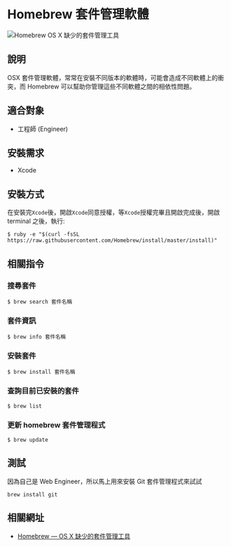 # Homebrew 套件管理軟體

![Homebrew OS X 缺少的套件管理工具](http://i.imgur.com/taFP7Vj.png)

## 說明

OSX 套件管理軟體，常常在安裝不同版本的軟體時，可能會造成不同軟體上的衝突，而 Homebrew 可以幫助你管理這些不同軟體之間的相依性問題。

## 適合對象

 * 工程師 (Engineer)

## 安裝需求

 * Xcode

## 安裝方式

在安裝完`Xcode`後，開啟`Xcode`同意授權，等`Xcode`授權完畢且開啟完成後，開啟 terminal 之後，執行:

```
$ ruby -e "$(curl -fsSL https://raw.githubusercontent.com/Homebrew/install/master/install)"
```

## 相關指令

### 搜尋套件

```shell
$ brew search 套件名稱
```

### 套件資訊

```shell
$ brew info 套件名稱
```

### 安裝套件

```shell
$ brew install 套件名稱
```

### 查詢目前已安裝的套件

```shell
$ brew list
```

### 更新 homebrew 套件管理程式

```shell
$ brew update
```

## 測試

因為自己是 Web Engineer，所以馬上用來安裝 Git 套件管理程式來試試

```shell
brew install git
```

## 相關網址
 * [Homebrew — OS X 缺少的套件管理工具](http://brew.sh/index_zh-tw.html)
